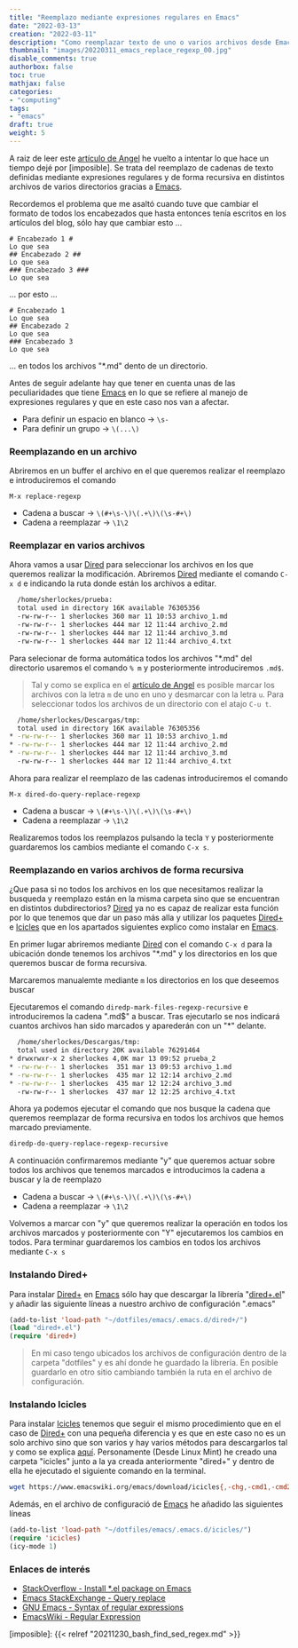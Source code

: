 ```yaml
---
title: "Reemplazo mediante expresiones regulares en Emacs"
date: "2022-03-13"
creation: "2022-03-11"
description: "Como reemplazar texto de uno o varios archivos desde Emacs gracias al uso de las expresiones regulares, incluso de forma recursiva."
thumbnail: "images/20220311_emacs_replace_regexp_00.jpg"
disable_comments: true
authorbox: false
toc: true
mathjax: false
categories:
- "computing"
tags:
- "emacs"
draft: true
weight: 5
---
```

A raiz de leer este [artículo de Angel] he vuelto a intentar lo que hace un tiempo dejé por [imposible]. Se trata del reemplazo de cadenas de texto definidas mediante expresiones regulares y de forma recursiva en distintos archivos de varios directorios gracias a [Emacs].
<!--more-->
Recordemos el problema que me asaltó cuando tuve que cambiar el formato de todos los encabezados que hasta entonces tenía escritos en los artículos del blog, sólo hay que cambiar esto ...

```
# Encabezado 1 #
Lo que sea
## Encabezado 2 ##
Lo que sea
### Encabezado 3 ###
Lo que sea
```

... por esto ...

```
# Encabezado 1
Lo que sea
## Encabezado 2
Lo que sea
### Encabezado 3
Lo que sea
```

... en todos los archivos "*.md" dento de un directorio.

Antes de seguir adelante hay que tener en cuenta unas de las peculiaridades que tiene [Emacs] en lo que se refiere al manejo de expresiones regulares y que en este caso nos van a afectar.
- Para definir un espacio en blanco → `\s-`
- Para definir un grupo → `\(...\)`

### Reemplazando en un archivo
Abriremos en un buffer el archivo en el que queremos realizar el reemplazo e introduciremos el comando

```
M-x replace-regexp
```
- Cadena a buscar → `\(#+\s-\)\(.+\)\(\s-#+\)`
- Cadena a reemplazar → `\1\2`

### Reemplazar en varios archivos
Ahora vamos a usar [Dired] para seleccionar los archivos en los que queremos realizar la modificación. Abriremos [Dired] mediante el comando `C-x d` e indicando la ruta donde están los archivos a editar.

``` bash
  /home/sherlockes/prueba:
  total used in directory 16K available 76305356
  -rw-rw-r-- 1 sherlockes 360 mar 11 10:53 archivo_1.md
  -rw-rw-r-- 1 sherlockes 444 mar 12 11:44 archivo_2.md
  -rw-rw-r-- 1 sherlockes 444 mar 12 11:44 archivo_3.md
  -rw-rw-r-- 1 sherlockes 444 mar 12 11:44 archivo_4.txt
```
Para selecionar de forma automática todos los archivos "*.md" del directorio usaremos el comando `% m` y posteriormente introduciremos `.md$`.

> Tal y como se explica en el [artículo de Angel] es posible marcar los archivos con la letra `m` de uno en uno y desmarcar con la letra `u`. Para seleccionar todos los archivos de un directorio con el atajo `C-u t`.

``` bash
  /home/sherlockes/Descargas/tmp:
  total used in directory 16K available 76305356
* -rw-rw-r-- 1 sherlockes 360 mar 11 10:53 archivo_1.md
* -rw-rw-r-- 1 sherlockes 444 mar 12 11:44 archivo_2.md
* -rw-rw-r-- 1 sherlockes 444 mar 12 11:44 archivo_3.md
  -rw-rw-r-- 1 sherlockes 444 mar 12 11:44 archivo_4.txt
```

Ahora para realizar el reemplazo de las cadenas introduciremos el comando

```
M-x dired-do-query-replace-regexp
```

- Cadena a buscar → `\(#+\s-\)\(.+\)\(\s-#+\)`
- Cadena a reemplazar → `\1\2`

Realizaremos todos los reemplazos pulsando la tecla `Y` y posteriormente guardaremos los cambios mediante el comando `C-x s`.

### Reemplazando en varios archivos de forma recursiva
¿Que pasa si no todos los archivos en los que necesitamos realizar la busqueda y reemplazo están en la misma carpeta sino que se encuentran en distintos dubdirectorios? [Dired] ya no es capaz de realizar esta función por lo que tenemos que dar un paso más alla y utilizar los paquetes [Dired+] e [Icicles] que en los apartados siguientes explico como instalar en [Emacs].

En primer lugar abriremos mediante [Dired] con el comando `C-x d` para la ubicación donde tenemos los archivos "*.md" y los directorios en los que queremos buscar de forma recursiva.

Marcaremos manualemte mediante `m` los directorios en los que deseemos buscar

Ejecutaremos el comando `diredp-mark-files-regexp-recursive` e introduciremos la cadena "\.md$" a buscar. Tras ejecutarlo se nos indicará cuantos archivos han sido marcados y aparederán con un "*" delante.
``` bash
  /home/sherlockes/Descargas/tmp:
  total used in directory 20K available 76291464
* drwxrwxr-x 2 sherlockes 4,0K mar 13 09:52 prueba_2
* -rw-rw-r-- 1 sherlockes  351 mar 13 09:53 archivo_1.md
* -rw-rw-r-- 1 sherlockes  435 mar 12 12:14 archivo_2.md
* -rw-rw-r-- 1 sherlockes  435 mar 12 12:24 archivo_3.md
  -rw-rw-r-- 1 sherlockes  437 mar 12 12:25 archivo_4.txt
```
Ahora ya podemos ejecutar el comando que nos busque la cadena que queremos reemplazar de forma recursiva en todos los archivos que hemos marcado previamente.
``` lisp
diredp-do-query-replace-regexp-recursive
```
A continuación confirmaremos mediante "y" que queremos actuar sobre todos los archivos que tenemos marcados e introducimos la cadena a buscar y la de reemplazo
- Cadena a buscar → `\(#+\s-\)\(.+\)\(\s-#+\)`
- Cadena a reemplazar → `\1\2`

Volvemos a marcar con "y" que queremos realizar la operación en todos los archivos marcados y posteriormente con "Y" ejecutaremos los cambios en todos.
Para terminar guardaremos los cambios en todos los archivos mediante `C-x s`


### Instalando Dired+
Para instalar [Dired+] en [Emacs] sólo hay que descargar la librería "[dired+.el]" y añadir las siguiente líneas a nuestro archivo de configuración ".emacs"

``` lisp
(add-to-list 'load-path "~/dotfiles/emacs/.emacs.d/dired+/")
(load "dired+.el")
(require 'dired+)
```

> En mi caso tengo ubicados los archivos de configuración dentro de la carpeta "dotfiles" y es ahí donde he guardado la librería. En posible guardarlo en otro sitio cambiando también la ruta en el archivo de configuración.

### Instalando Icicles
Para instalar [Icicles] tenemos que seguir el mismo procedimiento que en el caso de [Dired+] con una pequeña diferencia y es que en este caso no es un solo archivo sino que son varios y hay varios métodos para descargarlos tal y como se explica [aquí]. Personamente (Desde Linux Mint) he creado una carpeta "icicles" junto a la ya creada anteriormente "dired+" y dentro de ella he ejecutado el siguiente comando en la terminal.

``` bash
wget https://www.emacswiki.org/emacs/download/icicles{,-chg,-cmd1,-cmd2,-doc1,-doc2,-face,-fn,-mac,-mcmd,-mode,-opt,-var}.el
```

Además, en el archivo de configuració de [Emacs] he añadido las siguientes líneas

``` lisp
(add-to-list 'load-path "~/dotfiles/emacs/.emacs.d/icicles/")
(require 'icicles)
(icy-mode 1)
```

### Enlaces de interés
- [StackOverflow - Install *.el package on Emacs](https://stackoverflow.com/questions/6400447/how-to-install-a-emacs-plugin-many-times-its-a-el-file-on-windows-platform)
- [Emacs StackExchange - Query replace](https://emacs.stackexchange.com/questions/26602/query-replace-on-directory)
- [GNU Emacs - Syntax of regular expressions](https://www.gnu.org/software/emacs/manual/html_node/emacs/Regexps.html)
- [EmacsWiki - Regular Expression](https://www.emacswiki.org/emacs/RegularExpression#h5o-5)

[aquí]: https://www.emacswiki.org/emacs/Icicles_-_Libraries#h5o-6
[artículo de Angel]: https://ugeek.github.io/blog/post/2022-03-08-reemplazar-texto-de-uno-o-varios-archivos-con-dired-en-emacs.html
[Dired]: https://www.emacswiki.org/emacs/DiredMode
[Dired+]: https://www.emacswiki.org/emacs/DiredPlus
[dired+.el]: https://www.emacswiki.org/emacs/download/dired%2b.el
[Emacs]: https://www.gnu.org/software/emacs/
[Icicles]: https://www.emacswiki.org/emacs/Icicles
[imposible]: {{< relref "20211230_bash_find_sed_regex.md" >}}


[image-01]: /images/20220311_emacs_replace_regexp_01.jpg
[image-02]: /images/20220311_emacs_replace_regexp_02.jpg
[image-03]: /images/20220311_emacs_replace_regexp_03.jpg
[image-04]: /images/20220311_emacs_replace_regexp_04.jpg
[image-05]: /images/20220311_emacs_replace_regexp_05.jpg
[image-06]: /images/20220311_emacs_replace_regexp_06.jpg
[image-07]: /images/20220311_emacs_replace_regexp_07.jpg
[image-08]: /images/20220311_emacs_replace_regexp_08.jpg
[image-09]: /images/20220311_emacs_replace_regexp_09.jpg
